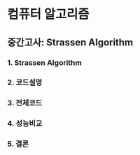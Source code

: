 # 컴퓨터 알고리즘

## 중간고사: **Strassen Algorithm**

### 1. Strassen Algorithm

### 2. 코드설명

### 3. 전체코드

### 4. 성능비교

### 5. 결론
